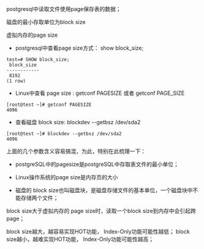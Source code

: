 postgresql中读取文件使用page保存表的数据；

磁盘的最小存取单位为block size

虚拟内存的page size

- postgresql中查看page size方式： show block_size;
```
test=# SHOW block_size;
 block_size
------------
 8192
(1 row)
```

- Linux中查看 page size : getconf PAGESIZE 
或者 getconf PAGE_SIZE

```
[root@test ~]# getconf PAGESIZE
4096
```

- 查看磁盘 block size:  blockdev --getbsz /dev/sda2
```
[root@test ~]# blockdev --getbsz /dev/sda2
4096
```

上面的几个参数含义容易搞混，为此，特别在此梳理一下：
 - postgreSQL中的pagesize是postgreSQL中存取表文件的最小单位；

 - Linux操作系统的page size是内存页的大小

 - 磁盘的 block size也叫磁盘块，是磁盘存储文件的基本单位，一个磁盘块中不能存储两个文件；

block size大于虚拟内存的 page size时，读取一个block size到内存中会引起跨page；

block size越大，越容易实现HOT功能， Index-Only功能可能性越低；
block size越小，越难实现HOT功能， Index-Only功能可能性越高；